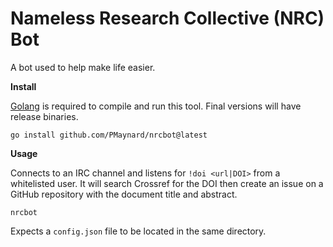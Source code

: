 # Nameless Research Collective (NRC) Bot 

A bot used to help make life easier. 

**Install**

[Golang](https://go.dev/learn/) is required to compile and run this tool. Final versions will have release binaries.

	go install github.com/PMaynard/nrcbot@latest

**Usage**

Connects to an IRC channel and listens for `!doi <url|DOI>` from a whitelisted user. It will search Crossref for the DOI then create an issue on a GitHub repository with the document title and abstract.

	nrcbot 

Expects a `config.json` file to be located in the same directory.
